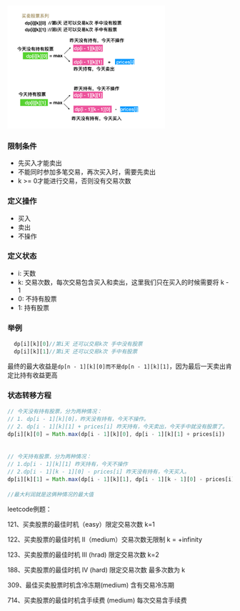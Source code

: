 <img src="./picture/stock.png" width=70%/>

### 限制条件
* 先买入才能卖出
* 不能同时参加多笔交易，再次买入时，需要先卖出
* k >= 0才能进行交易，否则没有交易次数

### 定义操作
* 买入
* 卖出
* 不操作

### 定义状态
* i: 天数
* k: 交易次数，每次交易包含买入和卖出，这里我们只在买入的时候需要将 k - 1
* 0: 不持有股票
* 1: 持有股票

### 举例
```js
  dp[i][k][0]//第i天 还可以交易k次 手中没有股票
  dp[i][k][1]//第i天 还可以交易k次 手中有股票
```
最终的最大收益是`dp[n - 1][k][0]而不是dp[n - 1][k][1]`，因为最后一天卖出肯定比持有收益更高

### 状态转移方程
```js
// 今天没有持有股票，分为两种情况：
// 1. dp[i - 1][k][0]，昨天没有持有，今天不操作。 
// 2. dp[i - 1][k][1] + prices[i] 昨天持有，今天卖出，今天手中就没有股票了。
dp[i][k][0] = Math.max(dp[i - 1][k][0], dp[i - 1][k][1] + prices[i])


// 今天持有股票，分为两种情况：
// 1.dp[i - 1][k][1] 昨天持有，今天不操作
// 2.dp[i - 1][k - 1][0] - prices[i] 昨天没有持有，今天买入。
dp[i][k][1] = Math.max(dp[i - 1][k][1], dp[i - 1][k - 1][0] - prices[i])

//最大利润就是这俩种情况的最大值
```

leetcode例题：

121、买卖股票的最佳时机（easy）限定交易次数 k=1

122、买卖股票的最佳时机 II（medium）交易次数无限制 k = +infinity

123、买卖股票的最佳时机 III (hrad) 限定交易次数 k=2

188、买卖股票的最佳时机 IV (hard) 限定交易次数 最多次数为 k

309、最佳买卖股票时机含冷冻期(medium) 含有交易冷冻期

714、买卖股票的最佳时机含手续费 (medium) 每次交易含手续费